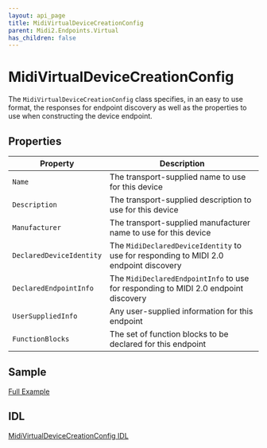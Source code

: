 ```yaml
---
layout: api_page
title: MidiVirtualDeviceCreationConfig
parent: Midi2.Endpoints.Virtual
has_children: false
---
```


# MidiVirtualDeviceCreationConfig

The `MidiVirtualDeviceCreationConfig` class specifies, in an easy to use format, the responses for endpoint discovery as well as the properties to use when constructing the device endpoint.

## Properties

| Property | Description |
| --------------- | ----------- |
| `Name` | The transport-supplied name to use for this device |
| `Description` | The transport-supplied description to use for this device |
| `Manufacturer` | The transport-supplied manufacturer name to use for this device |
| `DeclaredDeviceIdentity` | The `MidiDeclaredDeviceIdentity` to use for responding to MIDI 2.0 endpoint discovery |
| `DeclaredEndpointInfo` | The `MidiDeclaredEndpointInfo` to use for responding to MIDI 2.0 endpoint discovery |
| `UserSuppliedInfo` | Any user-supplied information for this endpoint  |
| `FunctionBlocks` | The set of function blocks to be declared for this endpoint |

## Sample

[Full Example](https://github.com/microsoft/MIDI/tree/main/samples/csharp-net/app-to-app-midi-cs)

## IDL

[MidiVirtualDeviceCreationConfig IDL](https://github.com/microsoft/MIDI/blob/main/src/app-sdk/winrt-endpoints-virtual/MidiVirtualDeviceCreationConfig.idl)
